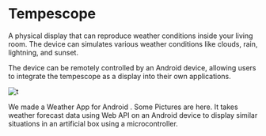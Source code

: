 # Tempescope

A physical display that can reproduce weather conditions inside your living room.
The device can simulates various weather conditions like clouds, rain, lightning, and sunset.


The device can be remotely controlled by an Android device, allowing users to integrate the tempescope as a display into their own applications.

![t](https://user-images.githubusercontent.com/31381841/38148165-ed900e60-3472-11e8-9fde-fa537434a76d.png)

We made a Weather App for Android . Some Pictures are here. 
It takes weather forecast data using Web API on an Android device to display similar situations in an artificial
box using a microcontroller. 


